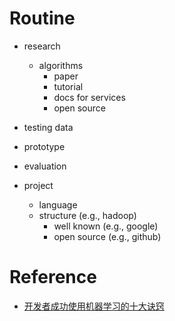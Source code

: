 # Routine

- research
    - algorithms
        - paper
        - tutorial
        - docs for services
        - open source

- testing data

- prototype

- evaluation

- project
    - language
    - structure (e.g., hadoop)
        - well known (e.g., google)
        - open source (e.g., github)
        
# Reference

 - [开发者成功使用机器学习的十大诀窍](http://www.csdn.net/article/2015-07-13/2825187)
    